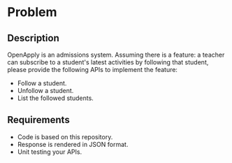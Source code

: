 # Problem

## Description

OpenApply is an admissions system. Assuming there is a feature: a teacher can subscribe to a student's latest activities by following that student, please provide the following APIs to implement the feature:

- Follow a student.
- Unfollow a student.
- List the followed students.

## Requirements

- Code is based on this repository.
- Response is rendered in JSON format.
- Unit testing your APIs.
